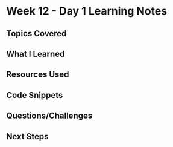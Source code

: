 # Week 12 - Day 1 Learning Notes

## Topics Covered

## What I Learned

## Resources Used

## Code Snippets

## Questions/Challenges

## Next Steps
